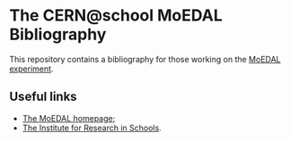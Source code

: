 # The CERN@school MoEDAL Bibliography
This repository contains a bibliography for those working on
the [MoEDAL experiment](http://moedal.web.cern.ch).

## Useful links

* [The MoEDAL homepage](http://moedal.web.cern.ch);
* [The Institute for Research in Schools](http://researchinschools.org).
